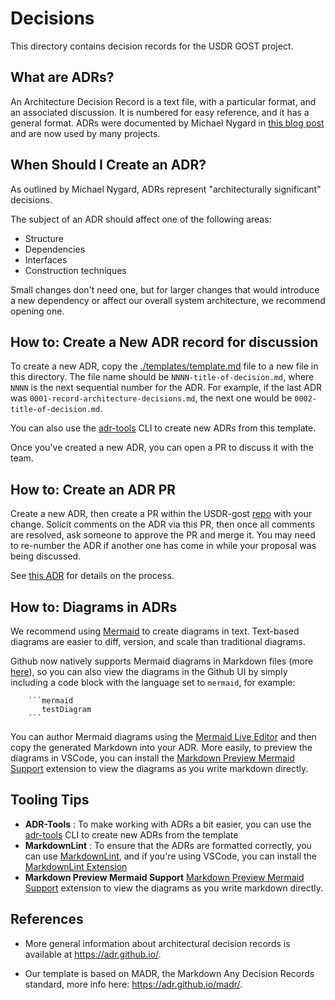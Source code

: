 # Decisions

This directory contains decision records for the USDR GOST project.

## What are ADRs?

An Architecture Decision Record is a text file, with a particular format, and an associated discussion. It is numbered for easy reference, and it has a general format. ADRs were documented by Michael Nygard in [this blog post](http://thinkrelevance.com/blog/2011/11/15/documenting-architecture-decisions) and are now used by many projects.

## When Should I Create an ADR?

As outlined by Michael Nygard, ADRs represent "architecturally significant" decisions.

The subject of an ADR should affect one of the following areas:

- Structure
- Dependencies
- Interfaces
- Construction techniques

Small changes don't need one, but for larger changes that would introduce a new dependency or affect our overall system architecture, we recommend opening one.

## How to: Create a New ADR record for discussion

To create a new ADR, copy the [./templates/template.md](templates/template.md) file to a new file in this directory. The file name should be `NNNN-title-of-decision.md`, where `NNNN` is the next sequential number for the ADR. For example, if the last ADR was `0001-record-architecture-decisions.md`, the next one would be `0002-title-of-decision.md`.

You can also use the [adr-tools](https://github.com/npryce/adr-tools/blob/master/INSTALL.md) CLI to create new ADRs from this template.

Once you've created a new ADR, you can open a PR to discuss it with the team.

## How to: Create an ADR PR

Create a new ADR, then create a PR within the USDR-gost [repo](https://github.com/usdigitalresponse/usdr-gost/) with your change. Solicit comments on the ADR via this PR, then once all comments are resolved, ask someone to approve the PR and merge it. You may need to re-number the ADR if another one has come in while your proposal was being discussed.

See [this ADR](./0001-decision-record-process.md) for details on the process.

## How to: Diagrams in ADRs

We recommend using [Mermaid](https://github.com/mermaid-js/mermaid) to create diagrams in text. Text-based diagrams are easier to diff, version, and scale than traditional diagrams.

Github now natively supports Mermaid diagrams in Markdown files (more [here](https://github.blog/2022-02-14-include-diagrams-markdown-files-mermaid/)), so you can also view the diagrams in the Github UI by simply including a code block with the language set to `mermaid`, for example:

```text
    ```mermaid
       testDiagram
    ```
```

You can author Mermaid diagrams using the [Mermaid Live Editor](https://mermaid.live/) and then copy the generated Markdown into your ADR. More easily, to preview the diagrams in VSCode, you can install the [Markdown Preview Mermaid Support](https://marketplace.visualstudio.com/items?itemName=bierner.markdown-mermaid) extension to view the diagrams as you write markdown directly.

## Tooling Tips

- **ADR-Tools** : To make working with ADRs a bit easier, you can use the [adr-tools](https://github.com/npryce/adr-tools/blob/master/INSTALL.md) CLI to create new ADRs from the template
- **MarkdownLint** : To ensure that the ADRs are formatted correctly, you can use [MarkdownLint](https://github.com/DavidAnson/markdownlint), and if you're using VSCode, you can install the [MarkdownLint Extension](https://marketplace.visualstudio.com/items?itemName=DavidAnson.vscode-markdownlint)
- **Markdown Preview Mermaid Support** [Markdown Preview Mermaid Support](https://marketplace.visualstudio.com/items?itemName=bierner.markdown-mermaid) extension to view the diagrams as you write markdown directly.

## References

- More general information about architectural decision records is available at <https://adr.github.io/>.

- Our template is based on MADR, the Markdown Any Decision Records standard, more info here: <https://adr.github.io/madr/>.
